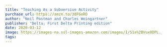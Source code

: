 ```yaml
---
title: "Teaching As a Subversive Activity"
purchase_url: https://amzn.to/38FGeRO
author: "Neil Postman and Charles Weingartner"
publisher: "Delta; First Delta Printing edition"
date: 2020-03-12
image: https://images-na.ssl-images-amazon.com/images/I/51a%2BVuxODPL._SL75_.jpg
tags:
---
```


